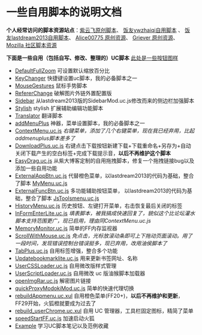 一些自用脚本的说明文档
=======

**个人经常访问的脚本资源站点**：[紫云飞原创脚本](http://www.cnblogs.com/ziyunfei/archive/2011/11/25/2263756.html)、 [饭友ywzhaiqi自用脚本](https://github.com/ywzhaiqi/userChromeJS) 、 [饭友lastdream2013自用脚本](https://github.com/lastdream2013/userChrome)、 [Alice00775 原创资源](https://github.com/alice0775/userChrome.js)、 [Griever 原创资源](https://github.com/Griever/userChromeJS)、[Mozilla 社区脚本资源](https://j.mozest.com/zh-CN/)

**下面是一些自用（包括自写、修改、整理的）UC脚本** [此处是一些按钮图样](https://github.com/defpt/userChromeJs/blob/master/Picture/README.md)

* [DefaultFullZoom](https://github.com/defpt/userChromeJs/tree/master/Default%20Full%20Zoom%20Level)  可设置默认缩放百分比
* [KeyChanger](https://github.com/defpt/userChromeJs/tree/master/KeyChanger) 快捷键设置uc脚本，我的必备脚本之一
* [MouseGestures](https://github.com/defpt/userChromeJs/tree/master/MouseGestures) 鼠标手势脚本
* [RefererChange](https://github.com/defpt/userChromeJs/tree/master/RefererChange) 破解图片外链外置配置版
* [Sidebar](https://github.com/defpt/userChromeJs/blob/master/Sidebar)   从lastdream2013版的SidebarMod.uc.js修改而来的侧边栏加强脚本
* [Stylish](https://github.com/defpt/userChromeJs/tree/master/Stylish) stylish 扩展辅助编辑功能脚本
* [Translator](https://github.com/defpt/userChromeJs/blob/master/Translator) 翻译脚本
* [addMenuPlus](https://github.com/defpt/userChromeJs/tree/master/addMenuPlus) 神器，菜单设置脚本，我的必备脚本之一
* [ContextMenu.uc.js](https://github.com/defpt/userChromeJs/blob/master/ContextMenu.uc.js) *右键菜单，添加了几个右键菜单，现在我已经弃用，比起addmenuplus脚本差多了*
* [DownloadPlus.uc.js](https://github.com/defpt/userChromeJs/blob/master/DownloadPlus.uc.js)  右键点击下载按钮新建下载+下载重命名+另存为+自动关闭下载产生的空白标签+完成下载提示音，**以后不再维护这个脚本**
* [EasyDrag.uc.js](https://github.com/defpt/userChromeJs/blob/master/EasyDrag.uc.js) 从紫大博客定制的自用拖拽脚本，修复一个拖拽链接bug以及添加一些自用功能
* [ExternalAppBtn.uc.js](https://github.com/defpt/userChromeJs/blob/master/ExternalAppBtn.uc.js) 代替橙色菜单，以lastdream2013的代码为基础，整合了脚本 [MyMenu.uc.js](https://github.com/defpt/userChromeJs/blob/master/MyMenu.uc.js) 
* [ExternalFuncBtn.uc.js](https://github.com/defpt/userChromeJs/blob/master/ExternalFuncBtn.uc.js)  多功能辅助按钮菜单， 以lastdream2013的代码为基础，整合了脚本 [JsToolsmenu.uc.js](https://github.com/defpt/userChromeJs/blob/master/JsToolsmenu.uc.js)
* [HistoryMenu.uc.js](https://github.com/defpt/userChromeJs/blob/master/HistoryMenu.uc.js) 历史按钮、左键打开菜单，右击恢复最后关闭的标签 
* [InFormEnterLite.uc.js](https://github.com/defpt/userChromeJs/blob/master/InFormEnterLite.uc.js) *填表脚本，被我搞成快速回复了，貌似这个比论坛灌水脚本支持范围更广，现已启用，理由同ContextMenu.uc.js*
* [MemoryMonitor.uc.js](https://github.com/defpt/userChromeJs/blob/master/MemoryMonitor.uc.js) 简单的FF内存监视器
* [ScrollWithMouse.uc.js](https://github.com/defpt/userChromeJs/blob/master/ScrollWithMouse.uc.js)   *免点击，光标放滚动条即可上下拖动页面滚动。用了一段时间，发现错误控制台错误挺多，现已弃用，改用油侯脚本了*
* [TabPlus.uc.js](https://github.com/defpt/userChromeJs/blob/master/TabPlus.uc.js) 自用标签增强，整合多个功能
* [Updatebookmarklite.uc.js](https://github.com/defpt/userChromeJs/blob/master/Updatebookmarklite.uc.js) 用来更新书签网址、名称
* [UserCSSLoader.uc.js](https://github.com/defpt/userChromeJs/blob/master/UserCSSLoader.uc.js) 自用微改版样式管理
* [UserScriptLoader.uc.js](https://github.com/defpt/userChromeJs/blob/master/UserScriptLoader.uc.js) 自用微改 uc 版油猴脚本加载器
* [openImgRar.uc.js](https://github.com/defpt/userChromeJs/blob/master/openImgRar.uc.js) 解密图片链接
* [quickProxyModokiMod.uc.js](https://github.com/defpt/userChromeJs/blob/master/quickProxyModokiMod.uc.js) 简单的快速代理切换
* [rebuildAppmenu.uc.xul](https://github.com/defpt/userChromeJs/blob/master/rebuildAppmenu.uc.xul) 自用橙色菜单(FF20+)，**以后不再维护和更新**，FF29开始，火狐橙就要成为过去了
* [rebuild_userChrome.uc.xul](https://github.com/defpt/userChromeJs/blob/master/rebuild_userChrome.uc.xul) 自用 UC 管理器，工具栏固定图标，精简了菜单
* [speedStartFF.uc.js](https://github.com/defpt/userChromeJs/blob/master/speedStartFF.uc.js) 加速启动火狐
* [Example](https://github.com/defpt/userChromeJs/blob/master/Example) 学习UC脚本笔记以及范例收藏
